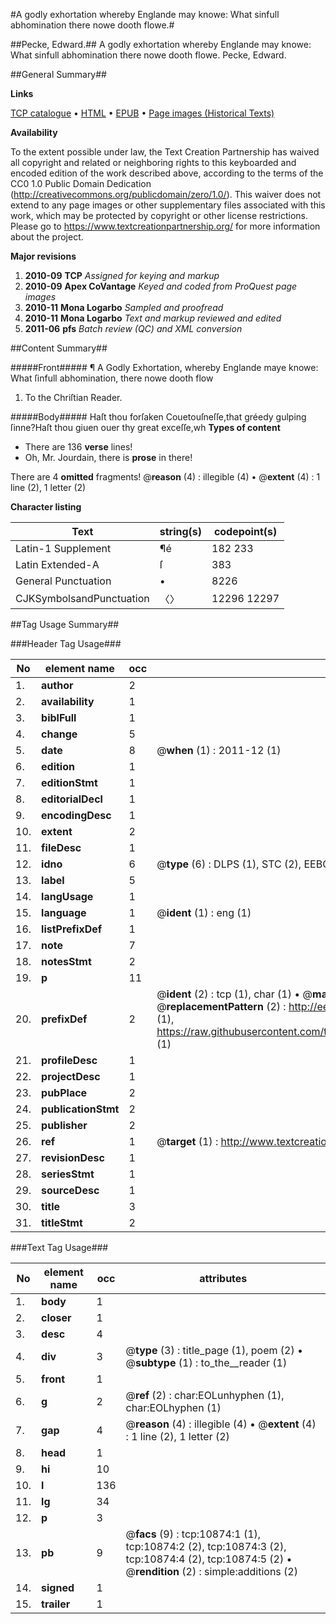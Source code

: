#A godly exhortation whereby Englande may knowe: What sinfull abhomination there nowe dooth flowe.#

##Pecke, Edward.##
A godly exhortation whereby Englande may knowe: What sinfull abhomination there nowe dooth flowe.
Pecke, Edward.

##General Summary##

**Links**

[TCP catalogue](http://www.ota.ox.ac.uk/tcp/)  • 
[HTML](http://tei.it.ox.ac.uk/tcp/Texts-HTML/free/A09/A09212.html)  • 
[EPUB](http://tei.it.ox.ac.uk/tcp/Texts-EPUB/free/A09/A09212.epub) • 
[Page images (Historical Texts)](https://historicaltexts.jisc.ac.uk/eebo-99845941e)

**Availability**

To the extent possible under law, the Text Creation Partnership has waived all copyright and related or neighboring rights to this keyboarded and encoded edition of the work described above, according to the terms of the CC0 1.0 Public Domain Dedication (http://creativecommons.org/publicdomain/zero/1.0/). This waiver does not extend to any page images or other supplementary files associated with this work, which may be protected by copyright or other license restrictions. Please go to https://www.textcreationpartnership.org/ for more information about the project.

**Major revisions**

1. __2010-09__ __TCP__ *Assigned for keying and markup*
1. __2010-09__ __Apex CoVantage__ *Keyed and coded from ProQuest page images*
1. __2010-11__ __Mona Logarbo__ *Sampled and proofread*
1. __2010-11__ __Mona Logarbo__ *Text and markup reviewed and edited*
1. __2011-06__ __pfs__ *Batch review (QC) and XML conversion*

##Content Summary##

#####Front#####
¶ A Godly Exhortation, whereby Englande maye knowe: What ſinfull abhomination, there nowe dooth flow
1. To the Chriſtian Reader.

#####Body#####
Haſt thou forſaken Couetouſneſſe,that gréedy gulping ſinne?Haſt thou giuen ouer thy great exceſſe,wh
**Types of content**

  * There are 136 **verse** lines!
  * Oh, Mr. Jourdain, there is **prose** in there!

There are 4 **omitted** fragments! 
 @__reason__ (4) : illegible (4)  •  @__extent__ (4) : 1 line (2), 1 letter (2)

**Character listing**


|Text|string(s)|codepoint(s)|
|---|---|---|
|Latin-1 Supplement|¶é|182 233|
|Latin Extended-A|ſ|383|
|General Punctuation|•|8226|
|CJKSymbolsandPunctuation|〈〉|12296 12297|

##Tag Usage Summary##

###Header Tag Usage###

|No|element name|occ|attributes|
|---|---|---|---|
|1.|__author__|2||
|2.|__availability__|1||
|3.|__biblFull__|1||
|4.|__change__|5||
|5.|__date__|8| @__when__ (1) : 2011-12 (1)|
|6.|__edition__|1||
|7.|__editionStmt__|1||
|8.|__editorialDecl__|1||
|9.|__encodingDesc__|1||
|10.|__extent__|2||
|11.|__fileDesc__|1||
|12.|__idno__|6| @__type__ (6) : DLPS (1), STC (2), EEBO-CITATION (1), PROQUEST (1), VID (1)|
|13.|__label__|5||
|14.|__langUsage__|1||
|15.|__language__|1| @__ident__ (1) : eng (1)|
|16.|__listPrefixDef__|1||
|17.|__note__|7||
|18.|__notesStmt__|2||
|19.|__p__|11||
|20.|__prefixDef__|2| @__ident__ (2) : tcp (1), char (1)  •  @__matchPattern__ (2) : ([0-9\-]+):([0-9IVX]+) (1), (.+) (1)  •  @__replacementPattern__ (2) : http://eebo.chadwyck.com/downloadtiff?vid=$1&page=$2 (1), https://raw.githubusercontent.com/textcreationpartnership/Texts/master/tcpchars.xml#$1 (1)|
|21.|__profileDesc__|1||
|22.|__projectDesc__|1||
|23.|__pubPlace__|2||
|24.|__publicationStmt__|2||
|25.|__publisher__|2||
|26.|__ref__|1| @__target__ (1) : http://www.textcreationpartnership.org/docs/. (1)|
|27.|__revisionDesc__|1||
|28.|__seriesStmt__|1||
|29.|__sourceDesc__|1||
|30.|__title__|3||
|31.|__titleStmt__|2||


###Text Tag Usage###

|No|element name|occ|attributes|
|---|---|---|---|
|1.|__body__|1||
|2.|__closer__|1||
|3.|__desc__|4||
|4.|__div__|3| @__type__ (3) : title_page (1), poem (2)  •  @__subtype__ (1) : to_the__reader (1)|
|5.|__front__|1||
|6.|__g__|2| @__ref__ (2) : char:EOLunhyphen (1), char:EOLhyphen (1)|
|7.|__gap__|4| @__reason__ (4) : illegible (4)  •  @__extent__ (4) : 1 line (2), 1 letter (2)|
|8.|__head__|1||
|9.|__hi__|10||
|10.|__l__|136||
|11.|__lg__|34||
|12.|__p__|3||
|13.|__pb__|9| @__facs__ (9) : tcp:10874:1 (1), tcp:10874:2 (2), tcp:10874:3 (2), tcp:10874:4 (2), tcp:10874:5 (2)  •  @__rendition__ (2) : simple:additions (2)|
|14.|__signed__|1||
|15.|__trailer__|1||
